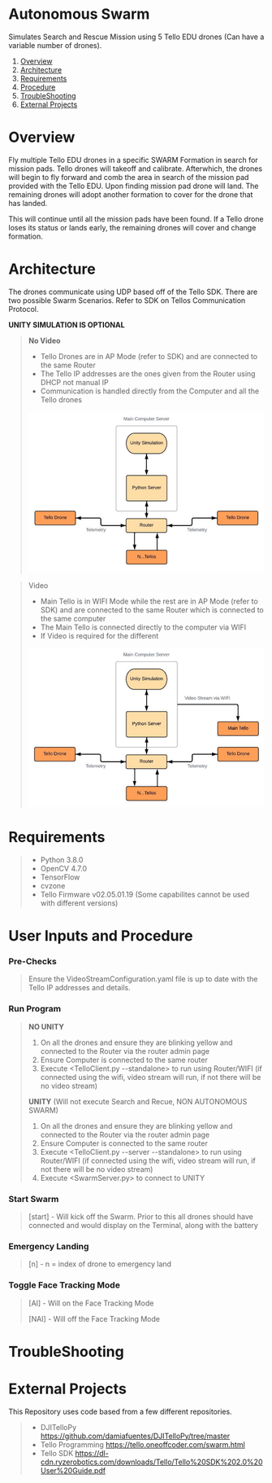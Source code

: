 # Autonomous Swarm

Simulates Search and Rescue Mission using 5 Tello EDU drones (Can have a variable number of drones).

1. [Overview](#overview)
2. [Architecture](#architecture)
3. [Requirements](#requirements)
4. [Procedure](#user-inputs-and-procedure)
5. [TroubleShooting](#troubleshooting)
6. [External Projects](#external-projects)

# Overview

Fly multiple Tello EDU drones in a specific SWARM Formation in search for mission pads. Tello drones will takeoff and calibrate. Afterwhich, the drones will begin to fly forward and comb the area in search of the mission pad provided with the Tello EDU. Upon finding mission pad drone will land. The remaining drones will adopt another formation to cover for the drone that has landed.

This will continue until all the mission pads have been found. If a Tello drone loses its status or lands early, the remaining drones will cover and change formation. 

# Architecture
The drones communicate using UDP based off of the Tello SDK. There are two possible Swarm Scenarios. Refer to SDK on Tellos Communication Protocol. 

**UNITY SIMULATION IS OPTIONAL**

>**No Video**
>- Tello Drones are in AP Mode (refer to SDK) and are connected to the same Router
>- The Tello IP addresses are the ones given from the Router using DHCP not manual IP
>- Communication is handled directly from the Computer and all the Tello drones
> 
>![Tello No Video Architecture](Documentation/NoVideo.jpeg)

>Video
>- Main Tello is in WIFI Mode while the rest are in AP Mode (refer to SDK) and are connected to the same Router which is connected to the same computer
>- The Main Tello is connected directly to the computer via WIFI
>- If Video is required for the different 
> 
>![Tello No Video Architecture](Documentation/Video.jpeg)

# Requirements

> - Python 3.8.0
> - OpenCV 4.7.0 
> - TensorFlow
> - cvzone
> - Tello Firmware v02.05.01.19 (Some capabilites cannot be used with different versions)

# User Inputs and Procedure

### Pre-Checks
> Ensure the VideoStreamConfiguration.yaml file is up to date with the Tello IP addresses and details.

### Run Program
> **NO UNITY**
> 1. On all the drones and ensure they are blinking yellow and connected to the Router via the router admin page
> 2. Ensure Computer is connected to the same router 
> 3. Execute <TelloClient.py --standalone> to run using Router/WIFI (if connected using the wifi, video stream will run, if not there will be no video stream) 
>
> **UNITY**
> (Will not execute Search and Recue, NON AUTONOMOUS SWARM)
> 1. On all the drones and ensure they are blinking yellow and connected to the Router via the router admin page
> 2. Ensure Computer is connected to the same router 
> 3. Execute <TelloClient.py --server --standalone> to run using Router/WIFI (if connected using the wifi, video stream will run, if not there will be no video stream) 
> 4. Execute <SwarmServer.py> to connect to UNITY

### Start Swarm

> [start] - Will kick off the Swarm. Prior to this all drones should have connected and would display on the Terminal, along with the battery

### Emergency Landing
> [n] - n = index of drone to emergency land

### Toggle Face Tracking Mode
> [AI] - Will on the Face Tracking Mode
> 
> [NAI] - Will off the Face Tracking Mode

# TroubleShooting


# External Projects

This Repository uses code based from a few different repositories.

> - DJITelloPy https://github.com/damiafuentes/DJITelloPy/tree/master
> - Tello Programming https://tello.oneoffcoder.com/swarm.html
> - Tello SDK https://dl-cdn.ryzerobotics.com/downloads/Tello/Tello%20SDK%202.0%20User%20Guide.pdf